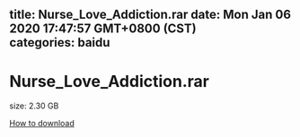 
title: Nurse_Love_Addiction.rar
date: Mon Jan 06 2020 17:47:57 GMT+0800 (CST)    
categories: baidu
---

# Nurse_Love_Addiction.rar
size: 2.30 GB
 
 

[How to download](https://bpcam.bemobtrk.com/go/2ceec3aa-1ca2-46d6-b9ff-aaa5c184517c?jno=4268)